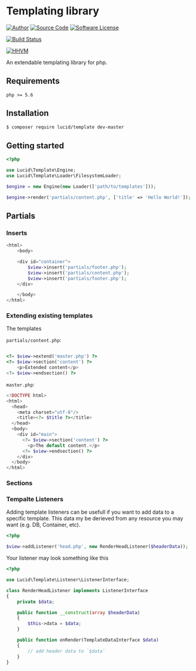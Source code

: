 # Templating library

[![Author](http://img.shields.io/badge/author-iwyg-blue.svg?style=flat-square)](https://github.com/iwyg)
[![Source Code](http://img.shields.io/badge/source-lucid/signal-blue.svg?style=flat-square)](https://github.com/lucidphp/template/tree/master)
[![Software License](https://img.shields.io/badge/license-MIT-brightgreen.svg?style=flat-square)](https://github.com/lucidphp/template/blob/master/LICENSE.md)

[![Build Status](https://img.shields.io/travis/iwyg/template/master.svg?style=flat-square)](https://travis-ci.org/lucidphp/template)
<!--
[![Code Coverage](https://img.shields.io/coveralls/iwyg/template/master.svg?style=flat-square)](https://coveralls.io/r/lucidphp/template)
-->
[![HHVM](https://img.shields.io/hhvm/lucid/template/master.svg?style=flat-square)](http://hhvm.h4cc.de/package/lucid/template)

An extendable templating library for php.

## Requirements

```
php >= 5.6
```

## Installation
```bash
$ composer require lucid/template dev-master
```

## Getting started

```php
<?php

use Lucid\Template\Engine;
use Lucid\Template\Loader\FilesystemLoader;

$engine = new Engine(new Loader(['path/to/templates']));

$engine->render('partials/content.php', ['title' => 'Hello World!']);

```

## Partials

### Inserts

```php
<html>
    <body>

    <div id="container">
        $view->insert('partials/footer.php');
        $view->insert('partials/content.php');
        $view->insert('partials/footer.php');
    </div>

    </body>
</html>
```

### Extending existing templates

The templates

`partials/content.php`:

```php

<?= $view->extend('master.php') ?>
<?= $view->section('content') ?>
    <p>Extended content</p>
<?= $view->endsection() ?>

```


`master.php`:

```php
<!DOCTYPE html>
<html>
  <head>
    <meta charset="utf-8"/>
    <title><?= $title ?></title>
  </head>
  <body>
    <div id="main">
      <?= $view->section('content') ?>
        <p>The default content.</p>
      <?= $view->endsection() ?>
    </div>
  </body>
</html>
```

### Sections

### Tempalte Listeners

Adding template listeners can be usefull if you want to add data to a specific
template. This data my be derieved from any resource you may want (e.g. DB,
Container, etc).

```php
<?php

$view->addListener('head.php', new RenderHeadListener($headerData));
```

Your listener may look something like this

```php
<?php

use Lucid\Template\Listener\ListenerInterface;

class RenderHeadListener implements ListenerInterface
{
	private $data;

	public function __construct(array $headerData)
	{
		$this->data = $data;
	}

    public function onRender(TemplateDataInterface $data)
	{
		// add header data to `$data`
	}
}
```
